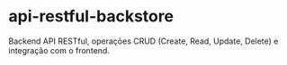 # api-restful-backstore
Backend API RESTful, operações CRUD (Create, Read, Update, Delete) e integração com o frontend.

